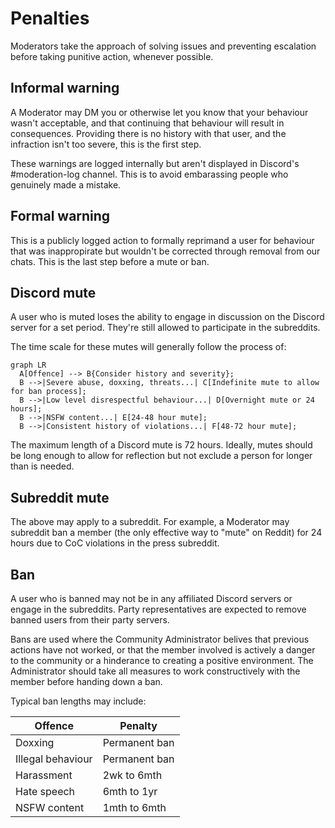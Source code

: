 # Penalties

Moderators take the approach of solving issues and preventing escalation before taking punitive action, whenever possible.

## Informal warning

A Moderator may DM you or otherwise let you know that your behaviour wasn't acceptable, and that continuing that behaviour will result in consequences. Providing there is no history with that user, and the infraction isn't too severe, this is the first step. 

These warnings are logged internally but aren't displayed in Discord's #moderation-log channel. This is to avoid embarassing people who genuinely made a mistake.

## Formal warning

This is a publicly logged action to formally reprimand a user for behaviour that was inappropirate but wouldn't be corrected through removal from our chats. This is the last step before a mute or ban.

## Discord mute 

A user who is muted loses the ability to engage in discussion on the Discord server for a set period. They're still allowed to participate in the subreddits. 

The time scale for these mutes will generally follow the process of:

``` mermaid
graph LR
  A[Offence] --> B{Consider history and severity};
  B -->|Severe abuse, doxxing, threats...| C[Indefinite mute to allow for ban process];
  B -->|Low level disrespectful behaviour...| D[Overnight mute or 24 hours];
  B -->|NSFW content...| E[24-48 hour mute];
  B -->|Consistent history of violations...| F[48-72 hour mute];
```

The maximum length of a Discord mute is 72 hours. Ideally, mutes should be long enough to allow for reflection but not exclude a person for longer than is needed.

## Subreddit mute

The above may apply to a subreddit. For example, a Moderator may subreddit ban a member (the only effective way to "mute" on Reddit) for 24 hours due to CoC violations in the press subreddit.

## Ban
A user who is banned may not be in any affiliated Discord servers or engage in the subreddits. 
Party representatives are expected to remove banned users from their party servers.

Bans are used where the Community Administrator belives that previous actions have not worked, or that the member involved is actively a danger to the community or a hinderance to creating a positive environment. The Administrator should take all measures to work constructively with the member before handing down a ban.

Typical ban lengths may include:

| Offence           | Penalty       |
| ----------------- | ------------- |
| Doxxing           | Permanent ban |
| Illegal behaviour | Permanent ban |
| Harassment		| 2wk to 6mth   |
| Hate speech		| 6mth to 1yr   |
| NSFW content      | 1mth to 6mth	|
